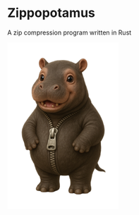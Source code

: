 
# Zippopotamus
A zip compression program written in Rust

<img src="zippopotamus.png" width="50%">
